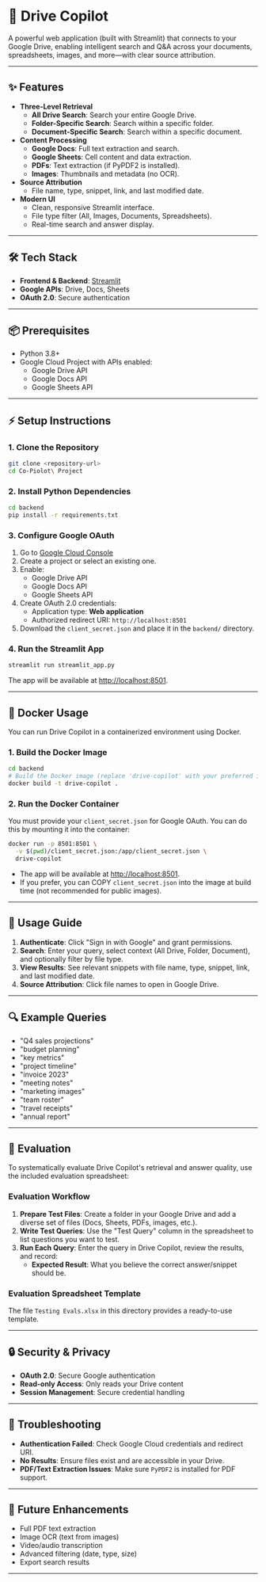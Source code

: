 # 🚀 Drive Copilot

A powerful web application (built with Streamlit) that connects to your Google Drive, enabling intelligent search and Q&A across your documents, spreadsheets, images, and more—with clear source attribution.

---

## ✨ Features

- **Three-Level Retrieval**
  - **All Drive Search**: Search your entire Google Drive.
  - **Folder-Specific Search**: Search within a specific folder.
  - **Document-Specific Search**: Search within a specific document.
- **Content Processing**
  - **Google Docs**: Full text extraction and search.
  - **Google Sheets**: Cell content and data extraction.
  - **PDFs**: Text extraction (if PyPDF2 is installed).
  - **Images**: Thumbnails and metadata (no OCR).
- **Source Attribution**
  - File name, type, snippet, link, and last modified date.
- **Modern UI**
  - Clean, responsive Streamlit interface.
  - File type filter (All, Images, Documents, Spreadsheets).
  - Real-time search and answer display.

---

## 🛠️ Tech Stack

- **Frontend & Backend**: [Streamlit](https://streamlit.io/)
- **Google APIs**: Drive, Docs, Sheets
- **OAuth 2.0**: Secure authentication

---

## 📦 Prerequisites

- Python 3.8+
- Google Cloud Project with APIs enabled:
  - Google Drive API
  - Google Docs API
  - Google Sheets API

---

## ⚡ Setup Instructions

### 1. Clone the Repository

```bash
git clone <repository-url>
cd Co-Piolot\ Project
```

### 2. Install Python Dependencies

```bash
cd backend
pip install -r requirements.txt
```

### 3. Configure Google OAuth

1. Go to [Google Cloud Console](https://console.cloud.google.com/)
2. Create a project or select an existing one.
3. Enable:
   - Google Drive API
   - Google Docs API
   - Google Sheets API
4. Create OAuth 2.0 credentials:
   - Application type: **Web application**
   - Authorized redirect URI: `http://localhost:8501`
5. Download the `client_secret.json` and place it in the `backend/` directory.

### 4. Run the Streamlit App

```bash
streamlit run streamlit_app.py
```

The app will be available at [http://localhost:8501](http://localhost:8501).

---

## 🐳 Docker Usage

You can run Drive Copilot in a containerized environment using Docker.

### 1. Build the Docker Image

```bash
cd backend
# Build the Docker image (replace 'drive-copilot' with your preferred image name)
docker build -t drive-copilot .
```

### 2. Run the Docker Container

You must provide your `client_secret.json` for Google OAuth. You can do this by mounting it into the container:

```bash
docker run -p 8501:8501 \
  -v $(pwd)/client_secret.json:/app/client_secret.json \
  drive-copilot
```

- The app will be available at [http://localhost:8501](http://localhost:8501).
- If you prefer, you can COPY `client_secret.json` into the image at build time (not recommended for public images).

---

## 🏃 Usage Guide

1. **Authenticate**: Click "Sign in with Google" and grant permissions.
2. **Search**: Enter your query, select context (All Drive, Folder, Document), and optionally filter by file type.
3. **View Results**: See relevant snippets with file name, type, snippet, link, and last modified date.
4. **Source Attribution**: Click file names to open in Google Drive.

---

## 🔍 Example Queries

- "Q4 sales projections"
- "budget planning"
- "key metrics"
- "project timeline"
- "invoice 2023"
- "meeting notes"
- "marketing images"
- "team roster"
- "travel receipts"
- "annual report"

---

## 📝 Evaluation

To systematically evaluate Drive Copilot's retrieval and answer quality, use the included evaluation spreadsheet:

### **Evaluation Workflow**

1. **Prepare Test Files**: Create a folder in your Google Drive and add a diverse set of files (Docs, Sheets, PDFs, images, etc.).
2. **Write Test Queries**: Use the "Test Query" column in the spreadsheet to list questions you want to test.
3. **Run Each Query**: Enter the query in Drive Copilot, review the results, and record:
   - **Expected Result**: What you believe the correct answer/snippet should be.


### **Evaluation Spreadsheet Template**

The file `Testing Evals.xlsx` in this directory provides a ready-to-use template.

---

## 🔒 Security & Privacy

- **OAuth 2.0**: Secure Google authentication
- **Read-only Access**: Only reads your Drive content
- **Session Management**: Secure credential handling

---

## 🐞 Troubleshooting

- **Authentication Failed**: Check Google Cloud credentials and redirect URI.
- **No Results**: Ensure files exist and are accessible in your Drive.
- **PDF/Text Extraction Issues**: Make sure `PyPDF2` is installed for PDF support.

---

## 🚧 Future Enhancements

- Full PDF text extraction
- Image OCR (text from images)
- Video/audio transcription
- Advanced filtering (date, type, size)
- Export search results

--- 